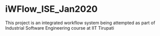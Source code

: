 # iWFlow_ISE_Jan2020
This project is an integrated workflow system being attempted as part of Industrial Software Engineering course at IIT Tirupati
